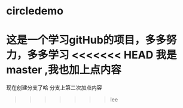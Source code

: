 # circledemo
这是一个学习gitHub的项目，多多努力，多多学习
<<<<<<< HEAD
我是master ,我也加上点内容
=======
现在创建分支了哈
分支上第二次加点内容
>>>>>>> lee
